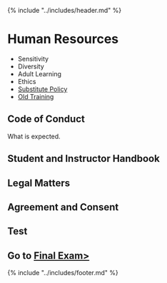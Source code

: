 {% include "../includes/header.md" %}

# Human Resources

* Sensitivity
* Diversity
* Adult Learning
* Ethics
* [Substitute Policy](https://docs.google.com/document/d/1bmL3VxDGjilIkEOsXOAHYvwMMvcFa-TsW_YYy3Qc6bE/edit)
* [Old Training](https://training.austincodingacademy.com/)


## Code of Conduct
What is expected.

## Student and Instructor Handbook

## Legal Matters

## Agreement and Consent

<Embed googleForm here>

## Test

<Embed googleForm here>

## Go to [Final Exam>](exams/finalExam.md)

{% include "../includes/footer.md" %}
